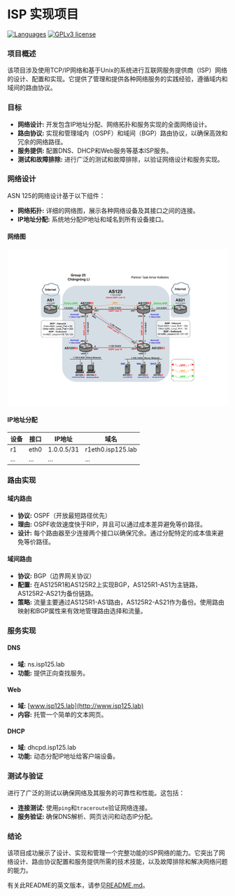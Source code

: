 # ISP 实现项目

[![Languages](https://img.shields.io/badge/English-en-004791.svg)](README.md)
[![GPLv3 license](https://img.shields.io/badge/license-GPLv3-lightgrey.svg)](LICENCE.txt)

### 项目概述

该项目涉及使用TCP/IP网络和基于Unix的系统进行互联网服务提供商（ISP）网络的设计、配置和实现。它提供了管理和提供各种网络服务的实践经验，遵循域内和域间的路由协议。

### 目标

- **网络设计:** 开发包含IP地址分配、网络拓扑和服务实现的全面网络设计。
- **路由协议:** 实现和管理域内（OSPF）和域间（BGP）路由协议，以确保高效和冗余的网络路径。
- **服务提供:** 配置DNS、DHCP和Web服务等基本ISP服务。
- **测试和故障排除:** 进行广泛的测试和故障排除，以验证网络设计和服务实现。

### 网络设计

ASN 125的网络设计基于以下组件：

- **网络拓扑:** 详细的网络图，展示各种网络设备及其接口之间的连接。
- **IP地址分配:** 系统地分配IP地址和域名到所有设备接口。

#### 网络图

![AS125 网络拓扑设计图](./125.png "AS125 网络拓扑设计图")

#### IP地址分配

| 设备 | 接口 | IP地址     | 域名              |
| ---- | ---- | ---------- | ----------------- |
| r1   | eth0 | 1.0.0.5/31 | r1eth0.isp125.lab |
| ...  | ...  | ...        | ...               |

### 路由实现

#### 域内路由

- **协议:** OSPF（开放最短路径优先）
- **理由:** OSPF收敛速度快于RIP，并且可以通过成本差异避免等价路径。
- **设计:** 每个路由器至少连接两个接口以确保冗余。通过分配特定的成本值来避免等价路径。

#### 域间路由

- **协议:** BGP（边界网关协议）
- **配置:** 在AS125R1和AS125R2上实现BGP，AS125R1-AS1为主链路，AS125R2-AS21为备份链路。
- **策略:** 流量主要通过AS125R1-AS1路由，AS125R2-AS21作为备份。使用路由映射和BGP属性来有效地管理路由选择和流量。

### 服务实现

#### DNS

- **域:** ns.isp125.lab
- **功能:** 提供正向查找服务。

#### Web

- **域:** [www.isp125.lab](http://www.isp125.lab)
- **内容:** 托管一个简单的文本网页。

#### DHCP

- **域:** dhcpd.isp125.lab
- **功能:** 动态分配IP地址给客户端设备。

### 测试与验证

进行了广泛的测试以确保网络及其服务的可靠性和性能。这包括：

- **连接测试:** 使用`ping`和`traceroute`验证网络连接。
- **服务验证:** 确保DNS解析、网页访问和动态IP分配。

### 结论

该项目成功展示了设计、实现和管理一个完整功能的ISP网络的能力。它突出了网络设计、路由协议配置和服务提供所需的技术技能，以及故障排除和解决网络问题的能力。

有关此README的英文版本，请参见[README.md](README.md)。